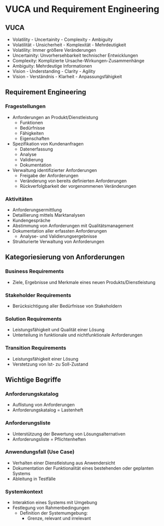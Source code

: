 # VUCA und Requirement Engineering

## VUCA
- Volatility - Uncertainity - Complexity - Ambiguity
- Volatilität - Unsicherheit - Komplexität - Mehrdeutigkeit
- Volatility: Immer größere Veränderungen
- Uncertainity: Unvorhersehbarkeit technischer Entwicklungen
- Complexity: Komplizierte Ursache-Wirkungen-Zusammenhänge
- Ambiguity: Mehrdeutige Informationen
- Vision - Understanding - Clarity - Agility
- Vision - Verständnis - Klarheit - Anpassungsfähigkeit

## Requirement Engineering

### Fragestellungen
- Anforderungen an Produkt/Dienstleistung
  - Funktionen
  - Bedürfnisse
  - Fähigkeiten
  - Eigenschaften
- Spezifikation von Kundenanfragen
  - Datenerfassung
  - Analyse
  - Validierung
  - Dokumentation
- Verwaltung identifizierter Anforderungen
  - Freigabe der Anforderungen
  - Veränderung von bereits definierten Anforderungen
  - Rückverfolgbarkeit der vorgenommenen Veränderungen
 
### Aktivitäten
- Anforderungsermittlung
- Detaillierung mittels Marktanalysen
- Kundengespräche
- Abstimmung von Anforderungen mit Qualitätsmanagement
- Dokumentation aller erfassten Anforderungen
  - Analyse- und Validierungsergebnisse
- Strukturierte Verwaltung von Anforderungen

## Kategoriesierung von Anforderungen

### Business Requirements
- Ziele, Ergebnisse und Merkmale eines neuen Produkts/Dienstleistung

### Stakeholder Requirements
- Berücksichtigung aller Bedürfnisse von Stakeholdern

### Solution Requirements
- Leistungsfähigkeit und Qualität einer Lösung
- Unterteilung in funktionale und nichtfunktionale Anforderungen

### Transition Requirements
- Leistungsfähigkeit einer Lösung
- Verstetzung von Ist- zu Soll-Zustand

## Wichtige Begriffe

### Anforderungskatalog
- Auflistung von Anforderungen
- Anforderungskatalog = Lastenheft

### Anforderungsliste
- Unterstützung der Bewertung von Lösungsalternativen
- Anforderungsliste = Pflichtenheften

### Anwendungsfall (Use Case)
- Verhalten einer Dienstleistung aus Anwendersicht
- Dokumentation der Funktionalität eines bestehenden oder geplanten Systems
- Ableitung in Testfälle

### Systemkontext
- Interaktion eines Systems mit Umgebung
- Festlegung von Rahmenbedingungen
  - Definition der Systemumgebung:
    - Grenze, relevant und irrelevant
